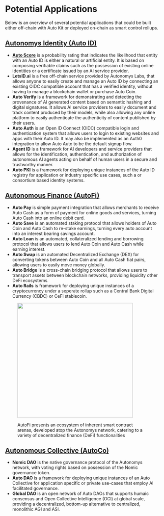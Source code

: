 # Potential Applications

Below is an overview of several potential applications that could be built either off-chain with Auto Kit or deployed on-chain as smart control rollups.

## [**Autonomys Identity (Auto ID)**](../autonomys-solutions/autoid/)

* [**Auto Score**](../autonomys-solutions/autokit/list-of-potential-applications-built-with-auto-kit/auto-score.md) is a probability rating that indicates the likelihood that entity with an Auto ID is either a natural or artificial entity. It is based on composing verifiable claims such as the possession of existing online identities or a certificate issued by an AI service provider.
* **LetsID.ai** is a free off-chain service provided by Autonomys Labs, that allows anyone to easily create and manage an Auto ID by connecting an existing OIDC compatible account that has a verified identity, without having to manage a blockchain wallet or purchase Auto Coin.
* **Auto Verify** is a framework for demonstrating and detecting the provenance of AI generated content based on semantic hashing and digital signatures. It allows AI service providers to easily document and track content produced by their models, while also allowing any online platform to easily authenticate the authenticity of content published by their users.
* **Auto Auth** is an Open ID Connect (OIDC) compatible login and authentication system that allows users to login to existing websites and apps with their Auto ID. It may also be implemented as an Auth0 integration to allow Auto Auto to be the default signup flow.
* **Agent ID** is a framework for AI developers and service providers that allows for the identification, authentication, and authorization of autonomous AI agents acting on behalf of human users in a secure and trustworthy manner.
* **Auto PKI** is a framework for deploying unique instances of the Auto ID registry for application or industry specific use cases, such a or consortium based identity systems.

## [**Autonomous Finance (AutoFi)**](../autonomys-solutions/autofi/)

* **Auto Pay** is simple payment integration that allows merchants to receive Auto Cash as a form of payment for online goods and services, turning Auto Cash into an online debit card.
* **Auto Save** is an automated staking protocol that allows holders of Auto Coin and Auto Cash to re-stake earnings, turning every auto account into an interest bearing savings account.
* **Auto Loan** is an automated, collateralized lending and borrowing protocol that allows users to lend Auto Coin and Auto Cash while earning interest.
* **Auto Swap** is an automated Decentralized Exchange (DEX) for converting tokens between Auto Coin and all Auto Cash fiat pairs, allowing users to easily move money globally.
* **Auto Bridge** is a cross-chain bridging protocol that allows users to transport assets between blockchain networks, providing liquidity other DeFi ecosystems.
* **Auto Rails** is framework for deploying unique instances of a cryptocurrency under a seperate rollup such as a Central Bank Digital Currency (CBDC) or CeFi stablecoin.

<div align="left">

<figure><img src="../.gitbook/assets/DALL·E 2024-04-12 15.05.47 - Visualize a futuristic office designed with high-tech efficiency and sleek minimalism in mind. The office features various currencies merging into dig (1).webp" alt="" width="375"><figcaption><p>AutoFi presents an ecosystem of inherent smart contract arenas, developed atop the Autonomys network, catering to a variety of decentralized finance (DeFi) functionalities</p></figcaption></figure>

</div>

## [**Autonomous Collective (AutoCo)**](../autonomys-solutions/autoco/)

* **Nomic DAO** is the native governance protocol of the Autonomys network, with voting rights based on possession of the Nomic governance token.
* **Auto DAO** is a framework for deploying unique instances of an Auto Collective for application specific or private use-cases that employ AI facilitated governance.
* **Global DAO** is an open network of Auto DAOs that supports humaic consensus and Open Collective Intelligence (OCI) at global scale, providing a decentralized, bottom-up alternative to centralized, monolithic AGI and ASI.
